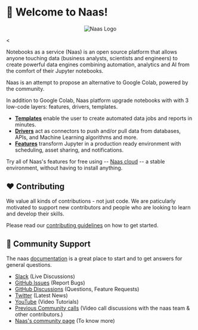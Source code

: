 # :wave: Welcome to Naas!

<p align="center"><img alt="Naas Logo" src="https://i.imgur.com/ZpcvnKi.jpg")
"></p><

Notebooks as a service (Naas) is an open source platform that allows anyone touching data (business analysts, scientists and engineers) to create powerful data engines combining automation, analytics and AI from the comfort of their Jupyter notebooks.

Naas is an attempt to propose an alternative to Google Colab, powered by the community.

In addition to Google Colab, Naas platform upgrade notebooks with with 3 low-code layers: features, drivers, templates.

- [**Templates**](https://docs.naas.ai/templates) enable the user to create automated data jobs and reports in minutes.
- [**Drivers**](https://docs.naas.ai/drivers) act as connectors to push and/or pull data from databases, APIs, and Machine Learning algorithms and more.
- [**Features**](https://docs.naas.ai/features) transform Jupyter in a production ready environment with scheduling, asset sharing, and notifications.

Try all of Naas's features for free using -- [Naas cloud](https://app.naas.ai/hub/login) -- a stable environment, without having to install anything.

## ❤️ Contributing

We value all kinds of contributions - not just code. We are paticularly motivated to support new contributors and people who are looking to learn and develop their skills.

Please read our [contributing guidelines](https://docs.naas.ai/contributing-to-naas) on how to get started.

## 🤔 Community Support

The naas [documentation](https://docs.naas.ai/) is a great place to start and to get answers for general questions.

- [Slack](https://join.slack.com/t/naas-club/shared_invite/zt-1970s5rie-dXXkigAdEJYc~LPdQIEaLA) (Live Discussions)
- [GitHub Issues](https://github.com/jupyter-naas/naas/issues/new) (Report Bugs)
- [GitHub Discussions](https://github.com/jupyter-naas/naas/discussions) (Questions, Feature Requests)
- [Twitter](https://twitter.com/JupyterNaas) (Latest News)
- [YouTube](https://www.youtube.com/c/naas-ai) (Video Tutorials)
- [Previous Community calls](https://naas-official.notion.site/3450f449df704f008c82004fd61f69ce?v=059be6a284e740e5b1013a57812a17f0) (Video call discussions with the naas team & other contributors.)
- [Naas's community page](https://www.notion.so/naas-official/Naas-Official-8150e2c35f9248049c48d3fe021b49bb) (To know more)
